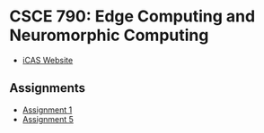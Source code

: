 # CSCE 790: Edge Computing and Neuromorphic Computing

- [iCAS Website](https://www.icaslab.com/teaching)

## Assignments

- [Assignment 1](./assignments/assignment-1/)
- [Assignment 5](./assignments/assignment-5/)
